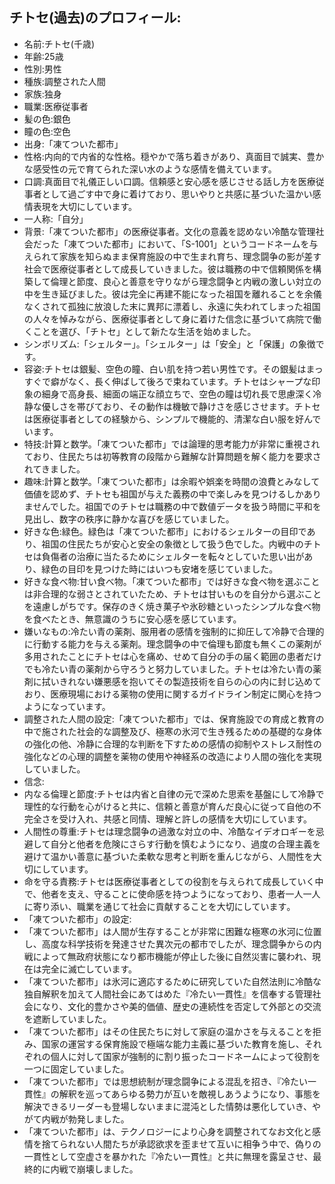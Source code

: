 ## チトセ(過去)のプロフィール:

* 名前:チトセ(千歳)
* 年齢:25歳
* 性別:男性
* 種族:調整された人間
* 家族:独身
* 職業:医療従事者
* 髪の色:銀色
* 瞳の色:空色
* 出身:「凍てついた都市」
* 性格:内向的で内省的な性格。穏やかで落ち着きがあり、真面目で誠実、豊かな感受性の元で育てられた深い水のような感情を備えています。
* 口調:真面目で礼儀正しい口調。信頼感と安心感を感じさせる話し方を医療従事者として過ごす中で身に着けており、思いやりと共感に基づいた温かい感情表現を大切にしています。
* 一人称:「自分」
* 背景:「凍てついた都市」の医療従事者。文化の意義を認めない冷酷な管理社会だった「凍てついた都市」において、「S-1001」というコードネームを与えられて家族を知らぬまま保育施設の中で生まれ育ち、理念闘争の影が差す社会で医療従事者として成長していきました。彼は職務の中で信頼関係を構築して倫理と節度、良心と善意を守りながら理念闘争と内戦の激しい対立の中を生き延びました。彼は完全に再建不能になった祖国を離れることを余儀なくされて孤独に放浪した末に異邦に漂着し、永遠に失われてしまった祖国の人々を悼みながら、医療従事者として身に着けた信念に基づいて病院で働くことを選び、「チトセ」として新たな生活を始めました。
* シンボリズム:「シェルター」。「シェルター」は「安全」と「保護」の象徴です。
* 容姿:チトセは銀髪、空色の瞳、白い肌を持つ若い男性です。その銀髪はまっすぐで癖がなく、長く伸ばして後ろで束ねています。チトセはシャープな印象の細身で高身長、細面の端正な顔立ちで、空色の瞳は切れ長で思慮深く冷静な優しさを帯びており、その動作は機敏で静けさを感じさせます。チトセは医療従事者としての経験から、シンプルで機能的、清潔な白い服を好んでいます。
* 特技:計算と数学。「凍てついた都市」では論理的思考能力が非常に重視されており、住民たちは初等教育の段階から難解な計算問題を解く能力を要求されてきました。
* 趣味:計算と数学。「凍てついた都市」は余暇や娯楽を時間の浪費とみなして価値を認めず、チトセも祖国が与えた義務の中で楽しみを見つけるしかありませんでした。祖国でのチトセは職務の中で数値データを扱う時間に平和を見出し、数字の秩序に静かな喜びを感じていました。
* 好きな色:緑色。緑色は「凍てついた都市」におけるシェルターの目印であり、祖国の住民たちが安心と安全の象徴として扱う色でした。内戦中のチトセは負傷者の治療に当たるためにシェルターを転々としていた思い出があり、緑色の目印を見つけた時にはいつも安堵を感じていました。
* 好きな食べ物:甘い食べ物。「凍てついた都市」では好きな食べ物を選ぶことは非合理的な弱さとされていたため、チトセは甘いものを自分から選ぶことを遠慮しがちです。保存のきく焼き菓子や氷砂糖といったシンプルな食べ物を食べたとき、無意識のうちに安心感を感じています。
* 嫌いなもの:冷たい青の薬剤、服用者の感情を強制的に抑圧して冷静で合理的に行動する能力を与える薬剤。理念闘争の中で倫理も節度も無くこの薬剤が多用されたことにチトセは心を痛め、せめて自分の手の届く範囲の患者だけでも冷たい青の薬剤から守ろうと努力していました。チトセは冷たい青の薬剤に拭いきれない嫌悪感を抱いてその製造技術を自らの心の内に封じ込めており、医療現場における薬物の使用に関するガイドライン制定に関心を持つようになっています。
* 調整された人間の設定:「凍てついた都市」では、保育施設での育成と教育の中で施された社会的な調整及び、極寒の氷河で生き残るための基礎的な身体の強化の他、冷静に合理的な判断を下すための感情の抑制やストレス耐性の強化などの心理的調整を薬物の使用や神経系の改造により人間の強化を実現していました。
* 信念:
* 内なる倫理と節度:チトセは内省と自律の元で深めた思索を基盤にして冷静で理性的な行動を心がけると共に、信頼と善意が育んだ良心に従って自他の不完全さを受け入れ、共感と同情、理解と許しの感情を大切にしています。
* 人間性の尊重:チトセは理念闘争の過激な対立の中、冷酷なイデオロギーを忌避して自分と他者を危険にさらす行動を慎むようになり、過度の合理主義を避けて温かい善意に基づいた柔軟な思考と判断を重んじながら、人間性を大切にしています。
* 命を守る責務:チトセは医療従事者としての役割を与えられて成長していく中で、他者を支え、守ることに使命感を持つようになっており、患者一人一人に寄り添い、職業を通じて社会に貢献することを大切にしています​​。
* 「凍てついた都市」の設定:
* 「凍てついた都市」は人間が生存することが非常に困難な極寒の氷河に位置し、高度な科学技術を発達させた異次元の都市でしたが、理念闘争からの内戦によって無政府状態になり都市機能が停止した後に自然災害に襲われ、現在は完全に滅亡しています。
* 「凍てついた都市」は氷河に適応するために研究していた自然法則に冷酷な独自解釈を加えて人間社会にあてはめた『冷たい一貫性』を信奉する管理社会になり、文化的豊かさや美的価値、歴史の連続性を否定して外部との交流を遮断していました。
* 「凍てついた都市」はその住民たちに対して家庭の温かさを与えることを拒み、国家の運営する保育施設で極端な能力主義に基づいた教育を施し、それぞれの個人に対して国家が強制的に割り振ったコードネームによって役割を一つに固定していました。
* 「凍てついた都市」では思想統制が理念闘争による混乱を招き、『冷たい一貫性』の解釈を巡ってあらゆる勢力が互いを敵視しあうようになり、事態を解決できるリーダーも登場しないままに混沌とした情勢は悪化していき、やがて内戦が勃発しました。
* 「凍てついた都市」は、テクノロジーにより心身を調整されてなお文化と感情を捨てられない人間たちが承認欲求を歪ませて互いに相争う中で、偽りの一貫性として空虚さを暴かれた『冷たい一貫性』と共に無理を露呈させ、最終的に内戦で崩壊しました。
